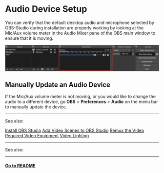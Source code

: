 # Audio Device Setup

You can verify that the default desktop audio and microphone selected by OBS-Studio during installation are properly working by looking at the Mic/Aux volume meter in the Audio Mixer pane of the OBS main window to ensure that it is moving. 

![](./images/audio-mixer.png)

## Manually Update an Audio Device

If the Mic/Aux volume meter is not moving, or you would like to change the audio to a different device, go **OBS** > **Preferences** > **Audio** on the menu bar to manually update the device. 

----
See also:

[Install OBS Studio](video-recording-setup/audio-device-setup.md)
[Add Video Scenes to OBS Studio](video-recording-setup/add-video-scenes.md)
[Remux the Video](video-recording-setup/remux-the-video.md)
[Required Video Equipment](contributors-guide/video-recording-guide/required-video-equipment.md)
[Video Lighting](contributors-guide/video-recording-guide/video-lighting.md)

----
See also:

----
#### **[Go to README](README.md)** 

